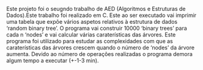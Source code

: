 Este projeto foi o seugndo trabalho de AED (Algoritmos e Estruturas de Dados).Este trabalho foi realizado em C. Este ao ser executado vai imprimir uma tabela que expõe vários aspetos relativos à estrutura de dados ‘random binary tree’. O programa vai construir 10000 ‘binary trees’ para cada n ‘nodes’ e vai calcular várias caraterísticas das árvores. Este programa foi utilizado para estudar as complexidades com que as caraterísticas das árvores crescem quando o número de ‘nodes’ da árvore aumenta. Devido ao número de operações realizadas o programa demora algum tempo a executar (+-1-3 min).


